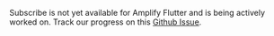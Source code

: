 <amplify-callout>

Subscribe is not yet available for Amplify Flutter and is being actively worked on. Track our progress on this [Github Issue](https://github.com/aws-amplify/amplify-flutter/issues/308).

</amplify-callout>
